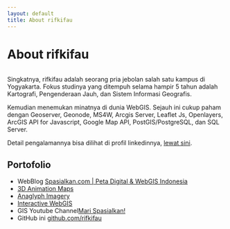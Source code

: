 ```yaml
---
layout: default
title: About rifkifau
---
```


<div class="post">
	<h1 class="pageTitle">About rifkifau</h1>
	<img src="{{ '/assets/img/malioboro.jpg' | prepend: site.baseurl }}" alt="">
	<p class="intro">Singkatnya, rifkifau adalah seorang pria jebolan salah satu kampus di Yogyakarta. Fokus studinya yang ditempuh selama hampir 5 tahun adalah Kartografi, Pengenderaan Jauh, dan Sistem Informasi Geografis.</p>
	<p>Kemudian menemukan minatnya di dunia WebGIS. Sejauh ini cukup paham dengan Geoserver, Geonode, MS4W, Arcgis Server, Leaflet Js, Openlayers, ArcGIS API for Javascript, Google Map API, PostGIS/PostgreSQL, dan SQL Server.</p>
	<p>Detail pengalamannya bisa dilihat di profil linkedinnya, <a href="https://www.linkedin.com/in/rifki-fauzi">lewat sini</a>.</p>
	<h2>Portofolio</h2>
	<ul>
  		<li>WebBlog <a href="https://spasialkan.com">Spasialkan.com | Peta Digital & WebGIS Indonesia</a></li>
  		<li><a href="https://3d.spasialkan.com">3D Animation Maps</a></li>
  		<li><a href="https://anaglyph.spasialkan.com">Anaglyph Imagery</a></li>
  		<li><a href="https://maps.spasialkan.com">Interactive WebGIS</a></li>
  		<li>GIS Youtube Channel<a href="https://www.youtube.com/channel/UCTiE-IYGCZehFW43Vo7r03A">Mari Spasialkan!</a></li>
  		<li>GitHub ini <a href="https://github.com/rifkifau">github.com/rifkifau</a></li>
  	</ul>
</div>
